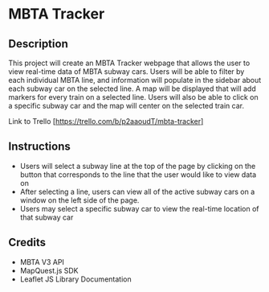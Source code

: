 # MBTA Tracker

## Description
This project will create an MBTA Tracker webpage that allows the user to view real-time data of MBTA subway cars. Users will be able to filter by each individual MBTA line, and information will populate in the sidebar about each subway car on the selected line. A map will be displayed that will add markers for every train on a selected line. Users will also be able to click on a specific subway car and the map will center on the selected train car.

Link to Trello [https://trello.com/b/p2aaoudT/mbta-tracker]

## Instructions
- Users will select a subway line at the top of the page by clicking on the button that corresponds to the line that the user would like to view data on
- After selecting a line, users can view all of the active subway cars on a window on the left side of the page.
- Users may select a specific subway car to view the real-time location of that subway car

## Credits
- MBTA V3 API
- MapQuest.js SDK
- Leaflet JS Library Documentation